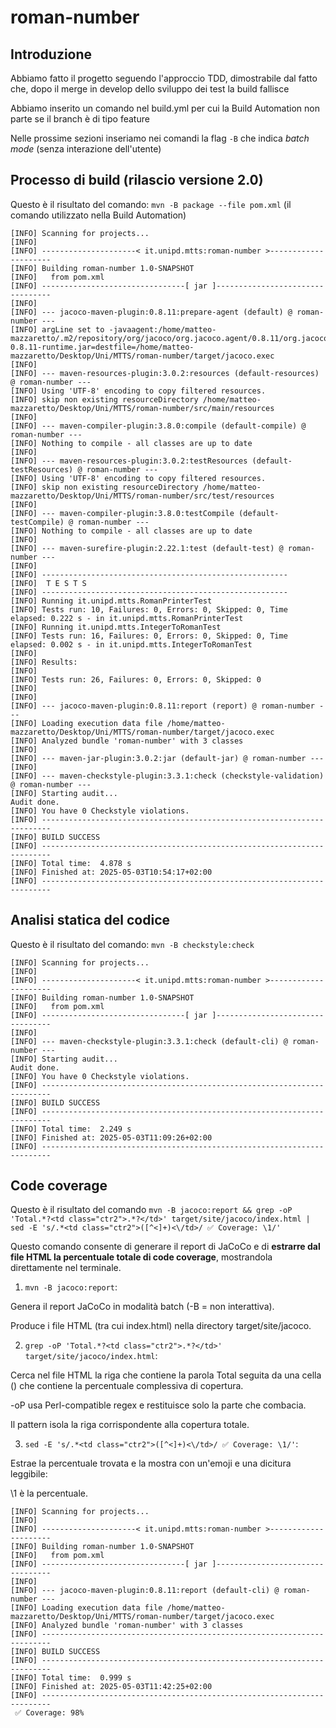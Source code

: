 # roman-number

## Introduzione

Abbiamo fatto il progetto seguendo l'approccio TDD, dimostrabile dal fatto che, dopo il merge in develop dello sviluppo dei test la build fallisce

Abbiamo inserito un comando nel build.yml per cui la Build Automation non parte se il branch è di tipo feature

Nelle prossime sezioni inseriamo nei comandi la flag `-B` che indica _batch mode_ (senza interazione dell'utente)

## Processo di build (rilascio versione 2.0)

Questo è il risultato del comando: `mvn -B package --file pom.xml` (il comando utilizzato nella Build Automation)

```
[INFO] Scanning for projects...
[INFO] 
[INFO] ---------------------< it.unipd.mtts:roman-number >---------------------
[INFO] Building roman-number 1.0-SNAPSHOT
[INFO]   from pom.xml
[INFO] --------------------------------[ jar ]---------------------------------
[INFO] 
[INFO] --- jacoco-maven-plugin:0.8.11:prepare-agent (default) @ roman-number ---
[INFO] argLine set to -javaagent:/home/matteo-mazzaretto/.m2/repository/org/jacoco/org.jacoco.agent/0.8.11/org.jacoco.agent-0.8.11-runtime.jar=destfile=/home/matteo-mazzaretto/Desktop/Uni/MTTS/roman-number/target/jacoco.exec
[INFO] 
[INFO] --- maven-resources-plugin:3.0.2:resources (default-resources) @ roman-number ---
[INFO] Using 'UTF-8' encoding to copy filtered resources.
[INFO] skip non existing resourceDirectory /home/matteo-mazzaretto/Desktop/Uni/MTTS/roman-number/src/main/resources
[INFO] 
[INFO] --- maven-compiler-plugin:3.8.0:compile (default-compile) @ roman-number ---
[INFO] Nothing to compile - all classes are up to date
[INFO] 
[INFO] --- maven-resources-plugin:3.0.2:testResources (default-testResources) @ roman-number ---
[INFO] Using 'UTF-8' encoding to copy filtered resources.
[INFO] skip non existing resourceDirectory /home/matteo-mazzaretto/Desktop/Uni/MTTS/roman-number/src/test/resources
[INFO] 
[INFO] --- maven-compiler-plugin:3.8.0:testCompile (default-testCompile) @ roman-number ---
[INFO] Nothing to compile - all classes are up to date
[INFO] 
[INFO] --- maven-surefire-plugin:2.22.1:test (default-test) @ roman-number ---
[INFO] 
[INFO] -------------------------------------------------------
[INFO]  T E S T S
[INFO] -------------------------------------------------------
[INFO] Running it.unipd.mtts.RomanPrinterTest
[INFO] Tests run: 10, Failures: 0, Errors: 0, Skipped: 0, Time elapsed: 0.222 s - in it.unipd.mtts.RomanPrinterTest
[INFO] Running it.unipd.mtts.IntegerToRomanTest
[INFO] Tests run: 16, Failures: 0, Errors: 0, Skipped: 0, Time elapsed: 0.002 s - in it.unipd.mtts.IntegerToRomanTest
[INFO] 
[INFO] Results:
[INFO] 
[INFO] Tests run: 26, Failures: 0, Errors: 0, Skipped: 0
[INFO] 
[INFO] 
[INFO] --- jacoco-maven-plugin:0.8.11:report (report) @ roman-number ---
[INFO] Loading execution data file /home/matteo-mazzaretto/Desktop/Uni/MTTS/roman-number/target/jacoco.exec
[INFO] Analyzed bundle 'roman-number' with 3 classes
[INFO] 
[INFO] --- maven-jar-plugin:3.0.2:jar (default-jar) @ roman-number ---
[INFO] 
[INFO] --- maven-checkstyle-plugin:3.3.1:check (checkstyle-validation) @ roman-number ---
[INFO] Starting audit...
Audit done.
[INFO] You have 0 Checkstyle violations.
[INFO] ------------------------------------------------------------------------
[INFO] BUILD SUCCESS
[INFO] ------------------------------------------------------------------------
[INFO] Total time:  4.878 s
[INFO] Finished at: 2025-05-03T10:54:17+02:00
[INFO] ------------------------------------------------------------------------
```

## Analisi statica del codice

Questo è il risultato del comando: `mvn -B checkstyle:check`

```
[INFO] Scanning for projects...
[INFO] 
[INFO] ---------------------< it.unipd.mtts:roman-number >---------------------
[INFO] Building roman-number 1.0-SNAPSHOT
[INFO]   from pom.xml
[INFO] --------------------------------[ jar ]---------------------------------
[INFO] 
[INFO] --- maven-checkstyle-plugin:3.3.1:check (default-cli) @ roman-number ---
[INFO] Starting audit...
Audit done.
[INFO] You have 0 Checkstyle violations.
[INFO] ------------------------------------------------------------------------
[INFO] BUILD SUCCESS
[INFO] ------------------------------------------------------------------------
[INFO] Total time:  2.249 s
[INFO] Finished at: 2025-05-03T11:09:26+02:00
[INFO] ------------------------------------------------------------------------
```

## Code coverage

Questo è il risultato del comando `mvn -B jacoco:report && grep -oP 'Total.*?<td class="ctr2">.*?</td>' target/site/jacoco/index.html |   sed -E 's/.*<td class="ctr2">([^<]+)<\/td>/ ✅ Coverage: \1/'`

Questo comando consente di generare il report di JaCoCo e di **estrarre dal file HTML la percentuale totale di code coverage**, mostrandola direttamente nel terminale.

1. `mvn -B jacoco:report`:

Genera il report JaCoCo in modalità batch (-B = non interattiva).

Produce i file HTML (tra cui index.html) nella directory target/site/jacoco.

2. `grep -oP 'Total.*?<td class="ctr2">.*?</td>' target/site/jacoco/index.html`:

Cerca nel file HTML la riga che contiene la parola Total seguita da una cella (<td>) che contiene la percentuale complessiva di copertura.

-oP usa Perl-compatible regex e restituisce solo la parte che combacia.

Il pattern isola la riga corrispondente alla copertura totale.

3. `sed -E 's/.*<td class="ctr2">([^<]+)<\/td>/ ✅ Coverage: \1/'`:

Estrae la percentuale trovata e la mostra con un'emoji e una dicitura leggibile:

\1 è la percentuale.

```
[INFO] Scanning for projects...
[INFO] 
[INFO] ---------------------< it.unipd.mtts:roman-number >---------------------
[INFO] Building roman-number 1.0-SNAPSHOT
[INFO]   from pom.xml
[INFO] --------------------------------[ jar ]---------------------------------
[INFO] 
[INFO] --- jacoco-maven-plugin:0.8.11:report (default-cli) @ roman-number ---
[INFO] Loading execution data file /home/matteo-mazzaretto/Desktop/Uni/MTTS/roman-number/target/jacoco.exec
[INFO] Analyzed bundle 'roman-number' with 3 classes
[INFO] ------------------------------------------------------------------------
[INFO] BUILD SUCCESS
[INFO] ------------------------------------------------------------------------
[INFO] Total time:  0.999 s
[INFO] Finished at: 2025-05-03T11:42:25+02:00
[INFO] ------------------------------------------------------------------------
 ✅ Coverage: 98%
 ```
